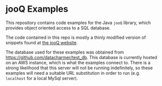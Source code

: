 # jooQ Examples
This repository contains code examples for the Java `jooQ` library, which provides object oriented access to a SQL database.

The code contained in this repo is mostly a thinly modified version of snippets found at [the jooQ website](https://www.jooq.org).

The database used for these examples was obtained from https://github.com/datacharmer/test_db. This database is currently hosted on an AWS instance, which is what the examples connect to. There is a strong likelihood that this server will not be running indefinitely, so these examples will need a suitable URL substitution in order to run (e.g. `localhost` for a local MySql server).
